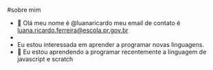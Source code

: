 #sobre mim
- 👋 Olá meu nome é @luanaricardo 
meu email de contato é luana.ricardo.ferreira@escola.pr.gov.br
- 
- Eu estou interessada em aprender a programar novas linguagens.
- 🌱 Eu estou aprendendo a programar recentemente a linguagem de javascript e scratch



